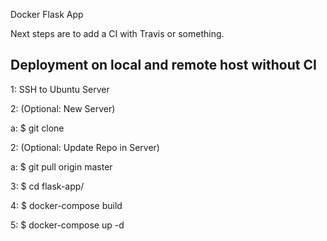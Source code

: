 Docker Flask App

Next steps are to add a CI with Travis or something. 

## Deployment on local and remote host without CI 

1: SSH to Ubuntu Server

2: (Optional: New Server)

  a: $ git clone <URL>

2: (Optional: Update Repo in Server)

  a: $ git pull origin master

3: $ cd flask-app/

4: $ docker-compose build

5: $ docker-compose up -d
  

